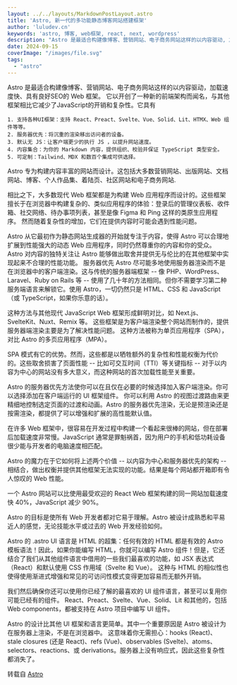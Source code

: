 ```yaml
---
layout: ../../layouts/MarkdownPostLayout.astro
title: 'Astro, 新一代的多功能静态博客网站搭建框架'
author: 'luludev.cn'
keywords: 'astro, 博客, web框架, react, next, wordpress'
description: "Astro 是最适合构建像博客、营销网站、电子商务网站这样的以内容驱动, 加载速度快、具有良好SEO的 Web 框架"
date: 2024-09-15
coverImage: "/images/file.svg"
tags:
  - "astro"
---
```

Astro 是最适合构建像博客、营销网站、电子商务网站这样的以内容驱动，加载速度快、具有良好SEO的 Web 框架。
它以开创了一种新的前端架构而闻名，与其他框架相比它减少了JavaScript的开销和复杂性。它具有

    1. 支持各种UI框架：支持 React、Preact、Svelte、Vue、Solid、Lit、HTMX、Web 组件等等。
    2. 服务器优先：将沉重的渲染移出访问者的设备。
    3. 默认无 JS：让客户端更少的执行 JS ，以提升网站速度。
    4. 内容集合：为你的 Markdown 内容，提供组织、校验并保证 TypeScript 类型安全。
    5. 可定制：Tailwind、MDX 和数百个集成可供选择。

Astro 专为构建内容丰富的网站而设计。这包括大多数营销网站、出版网站、文档网站、博客、个人作品集、着陆页、社区网站和电子商务网站.

相比之下，大多数现代 Web 框架都是为构建 Web 应用程序而设计的。这些框架擅长于在浏览器中构建复杂的、类似应用程序的体验：登录后的管理仪表板、收件箱、社交网络、待办事项列表，甚至是像 Figma 和 Ping 这样的类原生应用程序。
然而随着复杂性的增加，它们在提供内容时可能会遇到性能问题。

Astro 从它最初作为静态网站生成器的开始就专注于内容，使得 Astro 可以合理地扩展到性能强大的动态 Web 应用程序，同时仍然尊重你的内容和你的受众。Astro 对内容的独特关注让 Astro 能够做出取舍并提供无与伦比的在其他框架中实现起来不合理的性能功能。
服务器优先
Astro 尽可能多地使用服务器渲染而不是在浏览器中的客户端渲染。这与传统的服务器端框架 -- 像 PHP、WordPress、Laravel、Ruby on Rails 等 -- 使用了几十年的方法相同。但你不需要学习第二种服务端语言来解锁它。使用 Astro，一切仍然只是 HTML、CSS 和 JavaScript（或 TypeScript，如果你乐意的话）。

这种方法与其他现代 JavaScript Web 框架形成鲜明对比，如 Next.js、SvelteKit、Nuxt、Remix 等。
这些框架是为客户端渲染整个网站而制作的，提供服务器端渲染主要是为了解决性能问题。
这种方法被称为单页应用程序（SPA），对比 Astro 的多页应用程序（MPA）。

SPA 模式有它的优势。然而，这些都是以牺牲额外的复杂性和性能权衡为代价的。这些取舍损害了页面性能 -- 比如可交互时间（TTI）等关键指标 -- 对于以内容为中心的网站没有多大意义，而这种网站的首次加载性能至关重要。

Astro 的服务器优先方法使你可以在且仅在必要的时候选择加入客户端渲染。你可以选择添加在客户端运行的 UI 框架组件。
你可以利用 Astro 的视图过渡路由来更精细地控制选定页面的过渡和动画。Astro 的服务器优先渲染，无论是预渲染还是按需渲染，都提供了可以增强和扩展的高性能默认值。

在许多 Web 框架中，很容易在开发过程中构建一个看起来很棒的网站，但在部署后加载速度非常慢。JavaScript 通常是罪魁祸首，因为用户的手机和低功耗设备很少能与开发者的电脑速度相匹配。

Astro 的魔力在于它如何将上述两个价值 -- 以内容为中心和服务器优先的架构 -- 相结合，做出权衡并提供其他框架无法实现的功能。结果是每个网站都开箱即有令人惊叹的 Web 性能。

一个 Astro 网站可以比使用最受欢迎的 React Web 框架构建的同一网站加载速度快 40%，JavaScript 减少 90%。

Astro 的目标是使所有 Web 开发者都对它易于理解。Astro 被设计成熟悉和平易近人的感觉，无论技能水平或过去的 Web 开发经验如何。

Astro 的 .astro UI 语言是 HTML 的超集：任何有效的 HTML 都是有效的 Astro 模板语法！因此，如果你能编写 HTML，你就可以编写 Astro 组件！但是，它还结合了我们从其他组件语言中借用的一些我们最喜欢的功能，如 JSX 表达式（React）和默认使用 CSS 作用域（Svelte 和 Vue）。
这种与 HTML 的相似性也使得使用渐进式增强和常见的可访问性模式变得更加容易而无额外开销。

我们然后确保你还可以使用你已经了解的最喜欢的 UI 组件语言，甚至可以复用你可能已经有的组件。
React、Preact、Svelte、Vue、Solid、Lit 和其他的，包括 Web components，都被支持在 Astro 项目中编写 UI 组件。

Astro 的设计比其他 UI 框架和语言更简单。其中一个重要原因是 Astro 被设计为在服务器上渲染，不是在浏览器中。
这意味着你无需担心：hooks (React)、stale closures (还是 React)、refs (Vue)、observables (Svelte)、atoms、selectors、reactions、或 derivations。服务器上没有响应式，因此这些复杂性都消失了。

转载自 [Astro](https://docs.astro.build/zh-cn/concepts/why-astro/)